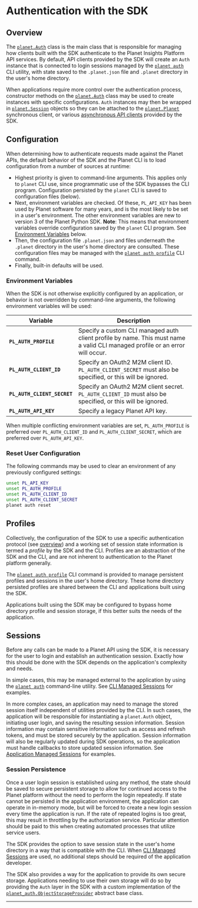 # Authentication with the SDK

## Overview
The [`planet.Auth`](../../python/sdk-reference/#planet.auth.Auth) class is the
main class that is responsible for managing how clients built with the SDK
authenticate to the Planet Insights Platform API services.  By default,
API clients provided by the SDK will create an `Auth` instance that is connected
to login sessions managed by the [`planet auth`](../../cli/cli-reference/#auth)
CLI utility, with state saved to the `.planet.json` file and `.planet`
directory in the user's home directory.

When applications require more control over the authentication process,
constructor methods on the [`planet.Auth`](../../python/sdk-reference/#planet.auth.Auth)
class may be used to create instances with specific configurations.
`Auth` instances may then be wrapped in [`planet.Session`](../../python/sdk-reference/#planet.http.Session)
objects so they can be attached to the
[`planet.Planet`](../../python/sdk-reference/#planet.client.Planet) synchronous
client, or various [asynchronous API clients](../../python/async-sdk-guide/) provided by the SDK.

## Configuration

When determining how to authenticate requests made against the Planet
APIs, the default behavior of the SDK and the Planet CLI is to load
configuration from a number of sources at runtime:

- Highest priority is given to command-line arguments.  This applies
  only to `planet` CLI use, since programmatic use of the SDK bypasses the CLI program.
  Configuration persisted by the `planet` CLI is saved to configuration files
  (below).
- Next, environment variables are checked.
  Of these, `PL_API_KEY` has been used by Planet software for many years,
  and is the most likely to be set in a user's environment.
  The other environment variables are new to version 3 of the Planet Python SDK.
  **Note**: This means that environment variables override configuration
  saved by the `planet` CLI program.  See [Environment Variables](#environment-variables)
  below.
- Then, the configuration file `.planet.json` and files underneath
  the `.planet` directory in the user's home directory are consulted.
  These configuration files may be managed with the
  [`planet auth profile`](../../cli/cli-reference/#profile) CLI command.
- Finally, built-in defaults will be used.

### Environment Variables
When the SDK is not otherwise explicitly configured by an application,
or behavior is not overridden by command-line arguments, the following
environment variables will be used:

| Variable                    | Description                                                                                                                   |
|-----------------------------|-------------------------------------------------------------------------------------------------------------------------------|
| **`PL_AUTH_PROFILE`**       | Specify a custom CLI managed auth client profile by name.  This must name a valid CLI managed profile or an error will occur. |
| **`PL_AUTH_CLIENT_ID`**     | Specify an OAuth2 M2M client ID.  `PL_AUTH_CLIENT_SECRET` must also be specified, or this will be ignored.                    |
| **`PL_AUTH_CLIENT_SECRET`** | Specify an OAuth2 M2M client secret. `PL_AUTH_CLIENT_ID` must also be specified, or this will be ignored.                     |
| **`PL_AUTH_API_KEY`**       | Specify a legacy Planet API key.                                                                                              |

When multiple conflicting environment variables are set, `PL_AUTH_PROFILE` is
preferred over `PL_AUTH_CLIENT_ID` and `PL_AUTH_CLIENT_SECRET`, which are
preferred over `PL_AUTH_API_KEY`.

### Reset User Configuration
The following commands may be used to clear an environment of any
previously configured settings:

```sh title="Clear saved authentication settings"
unset PL_API_KEY
unset PL_AUTH_PROFILE
unset PL_AUTH_CLIENT_ID
unset PL_AUTH_CLIENT_SECRET
planet auth reset
```

## Profiles
Collectively, the configuration of the SDK to use a specific authentication
protocol (see [overview](../auth-overview#authentication-protocols)) and a
working set of session state information is termed a _profile_ by the SDK 
and the CLI.  Profiles are an abstraction of the SDK and the CLI, and are 
not inherent to authentication to the Planet platform generally.

The [`planet auth profile`](../../cli/cli-reference/#profile) CLI command
is provided to manage persistent profiles and sessions in the user's home
directory. These home directory persisted profiles are shared between the CLI
and applications built using the SDK.

Applications built using the SDK may be configured to bypass home directory
profile and session storage, if this better suits the needs of the application.

## Sessions

Before any calls can be made to a Planet API using the SDK, it is
necessary for the user to login and establish an authentication session.
Exactly how this should be done with the SDK depends on the
application's complexity and needs.

In simple cases, this may be managed external to the application
by using the [`planet auth`](../../cli/cli-reference/#auth)
command-line utility.  See [CLI Managed Sessions](../auth-dev-cli-managed)
for examples.

In more complex cases, an application may need to manage the
stored session itself independent of utilities provided by the CLI. In such
cases, the application will be responsible for instantiating a `planet.Auth`
object, initiating user login, and saving the resulting session information.
Session information may contain sensitive information such as access and
refresh tokens, and must be stored securely by the application.  Session
information will also be regularly updated during SDK operations, so the
application must handle callbacks to store updated session information.
See [Application Managed Sessions](../auth-dev-app-managed-oauth)
for examples.

### Session Persistence

Once a user login session is established using any method, the state should be
saved to secure persistent storage to allow for continued access to the Planet
platform without the need to perform the login repeatedly.  If state cannot
be persisted in the application environment, the application can operate in
in-memory mode, but will be forced to create a new login session every time the
application is run.  If the rate of repeated logins is too great, this may
result in throttling by the authorization service.  Particular attention should
be paid to this when creating automated processes that utilize service users.

The SDK provides the option to save session state in the user's
home directory in a way that is compatible with the CLI.
When [CLI Managed Sessions](../auth-dev-cli-managed) are used, no additional
steps should be required of the application developer.

The SDK also provides a way for the application to provide its own secure
storage.  Applications needing to use their own storage will do so by
providing the `Auth` layer in the SDK with a custom implementation of the
[`planet_auth.ObjectStorageProvider`](https://planet-auth.readthedocs.io/en/latest/api-planet-auth/#planet_auth.ObjectStorageProvider)
abstract base class.

----
